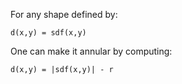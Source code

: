 For any shape defined by:
```
d(x,y) = sdf(x,y)
```

One can make it annular by computing:

```
d(x,y) = |sdf(x,y)| - r
```

